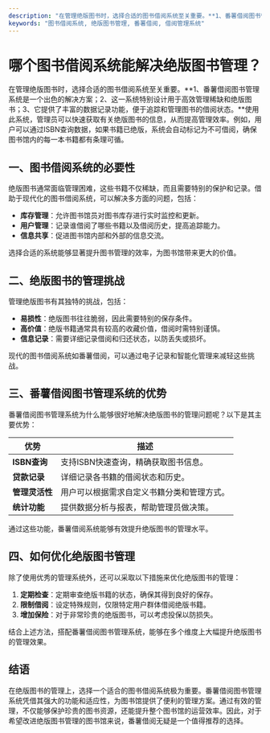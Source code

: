```yaml
---
description: "在管理绝版图书时，选择合适的图书借阅系统至关重要。**1、番薯借阅图书管理系统是一个出色的解决方案；2、这一系统特别设计用于高效管理稀缺和绝版图书；3、它提供了丰富的数据记录功能，便于追踪和管理图书的借阅状态。**使用此系统，管理员可以快速获取有关绝版图书的信息，从而提高管理效率。例如，用户可以通过ISBN查询数据，如果书籍已绝版，系统会自动标记为不可借阅，确保图书馆内的每一本书籍都有条理可循。"
keywords: "图书借阅系统, 绝版图书管理, 番薯借阅, 借阅管理系统"
---
```

# 哪个图书借阅系统能解决绝版图书管理？

在管理绝版图书时，选择合适的图书借阅系统至关重要。**1、番薯借阅图书管理系统是一个出色的解决方案；2、这一系统特别设计用于高效管理稀缺和绝版图书；3、它提供了丰富的数据记录功能，便于追踪和管理图书的借阅状态。**使用此系统，管理员可以快速获取有关绝版图书的信息，从而提高管理效率。例如，用户可以通过ISBN查询数据，如果书籍已绝版，系统会自动标记为不可借阅，确保图书馆内的每一本书籍都有条理可循。

## **一、图书借阅系统的必要性**

绝版图书通常面临管理困难，这些书籍不仅稀缺，而且需要特别的保护和记录。借助于现代化的图书借阅系统，可以解决多方面的问题，包括：

- **库存管理**：允许图书馆员对图书库存进行实时监控和更新。
- **用户管理**：记录谁借阅了哪些书籍以及借阅历史，提高追踪能力。
- **信息共享**：促进图书馆内部和外部的信息交流。

选择合适的系统能够显著提升图书管理的效率，为图书馆带来更大的价值。

## **二、绝版图书的管理挑战**

管理绝版图书有其独特的挑战，包括：

- **易损性**：绝版图书往往脆弱，因此需要特别的保存条件。
- **高价值**：绝版书籍通常具有较高的收藏价值，借阅时需特别谨慎。
- **信息记录**：需要详细记录借阅和归还状态，以防丢失或损坏。

现代的图书借阅系统如番薯借阅，可以通过电子记录和智能化管理来减轻这些挑战。

## **三、番薯借阅图书管理系统的优势**

番薯借阅图书管理系统为什么能够很好地解决绝版图书的管理问题呢？以下是其主要优势：

| 优势           | 描述                           |
|----------------|--------------------------------|
| **ISBN查询**   | 支持ISBN快速查询，精确获取图书信息。|
| **贷款记录**   | 详细记录各书籍的借阅状态和历史。|
| **管理灵活性** | 用户可以根据需求自定义书籍分类和管理方式。|
| **统计功能**   | 提供数据分析与报表，帮助管理员做决策。 |

通过这些功能，番薯借阅系统能够有效提升绝版图书的管理水平。

## **四、如何优化绝版图书管理**

除了使用优秀的管理系统外，还可以采取以下措施来优化绝版图书的管理：

1. **定期检查**：定期审查绝版书籍的状态，确保其得到良好的保存。
2. **限制借阅**：设定特殊规则，仅限特定用户群体借阅绝版书籍。
3. **增加保险**：对于非常珍贵的绝版图书，可以考虑投保以防损失。

结合上述方法，搭配番薯借阅图书管理系统，能够在多个维度上大幅提升绝版图书的管理效果。

## **结语**

在绝版图书的管理上，选择一个适合的图书借阅系统极为重要。番薯借阅图书管理系统凭借其强大的功能和适应性，为图书馆提供了便利的管理方案。通过有效的管理，不仅能够保护珍贵的图书资源，还能提升整个图书馆的运营效率。因此，对于希望改进绝版图书管理的图书馆来说，番薯借阅无疑是一个值得推荐的选择。
